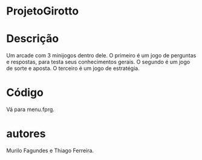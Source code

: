 # ProjetoGirotto
# Descrição
Um arcade com 3 minijogos dentro dele.
O primeiro é um jogo de perguntas e respostas, para testa seus conhecimentos gerais.
O segundo é um jogo de sorte e aposta. 
O terceiro é um jogo de estratégia.

# Código
Vá para menu.fprg.

# autores
Murilo Fagundes e Thiago Ferreira.
